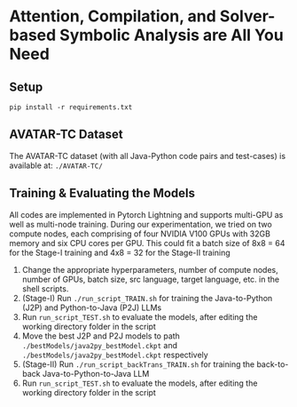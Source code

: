 # Attention, Compilation, and Solver-based Symbolic Analysis are All You Need

## Setup

`pip install -r requirements.txt`

## AVATAR-TC Dataset

The AVATAR-TC dataset (with all Java-Python code pairs and test-cases) is available at: `./AVATAR-TC/`

## Training \& Evaluating the Models

All codes are implemented in Pytorch Lightning and supports multi-GPU as well as multi-node training. During our experimentation, we tried on two compute nodes, each comprising of four NVIDIA V100 GPUs with 32GB memory and six CPU cores per GPU. This could fit a batch size of 8x8 = 64 for the Stage-I training and 4x8 = 32 for the Stage-II training

1. Change the appropriate hyperparameters, number of compute nodes, number of GPUs, batch size, src language, target language, etc. in the shell scripts.
2. (Stage-I) Run `./run_script_TRAIN.sh` for training the Java-to-Python (J2P) and Python-to-Java (P2J) LLMs
3. Run `run_script_TEST.sh` to evaluate the models, after editing the working directory folder in the script
4. Move the best J2P and P2J models to path `./bestModels/java2py_bestModel.ckpt` and `./bestModels/java2py_bestModel.ckpt` respectively
5. (Stage-II) Run `./run_script_backTrans_TRAIN.sh` for training the back-to-back Java-to-Python-to-Java LLM
6. Run `run_script_TEST.sh` to evaluate the models, after editing the working directory folder in the script
